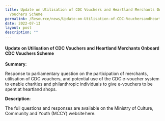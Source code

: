 ```yaml
---
title: Update on Utilisation of CDC Vouchers and Heartland Merchants Onboard CDC
  Vouchers Scheme
permalink: /Resource/news/Update-on-Utilisation-of-CDC-VouchersandHeartland-Merchants
date: 2022-07-13
layout: post
description: ""
---
```

#### Update on Utilisation of CDC Vouchers and Heartland Merchants Onboard CDC Vouchers Scheme

**Summary**:

Response to parliamentary question on the participation of merchants, utilisation of CDC vouchers, and potential use of the CDC e-voucher system to enable charities and philanthropic individuals to give e-vouchers to be spent at heartland shops. 

**Description**: 

The full questions and responses are available on the Ministry of Culture, Community and Youth (MCCY) website here. 